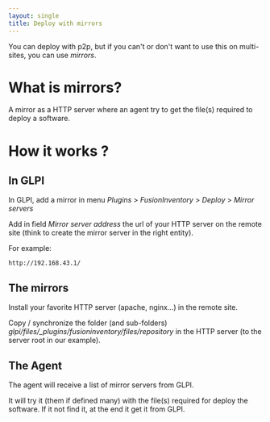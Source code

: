 ```yaml
---
layout: single
title: Deploy with mirrors
---
```


You can deploy with p2p, but if you can't or don't want to use this on multi-sites, you can use _mirrors_.


# What is mirrors?

A mirror as a HTTP server where an agent try to get the file(s) required to deploy a software.


# How it works ?

## In GLPI

In GLPI, add a mirror in menu *Plugins* > *FusionInventory* > *Deploy* > *Mirror servers*

Add in field *Mirror server address* the url of your HTTP server on the remote site (think to create the mirror server in the right entity).

For example:

```
http://192.168.43.1/
```

## The mirrors

Install your favorite HTTP server (apache, nginx...) in the remote site.

Copy / synchronize the folder (and sub-folders) *glpi/files/_plugins/fusioninventory/files/repository* in the HTTP server (to the server root in our example).


## The Agent

The agent will receive a list of mirror servers from GLPI.

It will try it (them if defined many) with the file(s) required for deploy the software. If it not find it, at the end it get it from GLPI.


